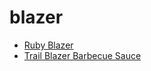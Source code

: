 # blazer

 * [Ruby Blazer](../../index/r/ruby-blazer-200935.json)
 * [Trail Blazer Barbecue Sauce](../../index/t/trail-blazer-barbecue-sauce.json)
